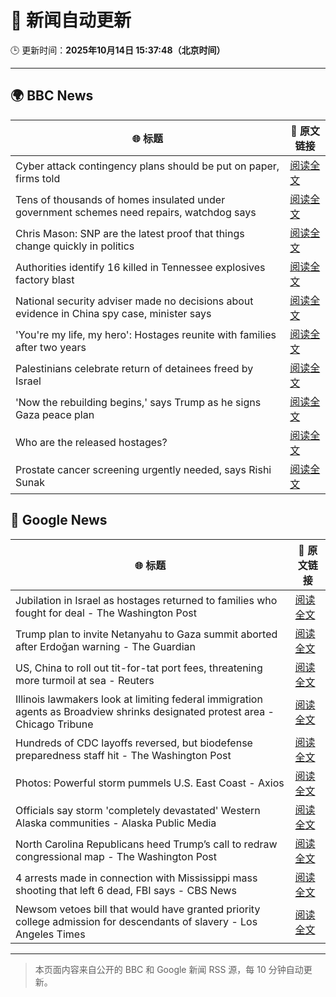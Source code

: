 # 🧠 新闻自动更新

🕒 更新时间：**2025年10月14日 15:37:48（北京时间）**

---

## 🌍 BBC News

| 🌐 标题 | 🔗 原文链接 |
|--------|-------------|
| Cyber attack contingency plans should be put on paper, firms told | [阅读全文](https://www.bbc.com/news/articles/ced61xv967lo?at_medium=RSS&at_campaign=rss) |
| Tens of thousands of homes insulated under government schemes need repairs, watchdog says | [阅读全文](https://www.bbc.com/news/articles/c3w965gz8zgo?at_medium=RSS&at_campaign=rss) |
| Chris Mason: SNP are the latest proof that things change quickly in politics | [阅读全文](https://www.bbc.com/news/articles/cdx4lz0789xo?at_medium=RSS&at_campaign=rss) |
| Authorities identify 16 killed in Tennessee explosives factory blast | [阅读全文](https://www.bbc.com/news/articles/c98n4g3p1x8o?at_medium=RSS&at_campaign=rss) |
| National security adviser made no decisions about evidence in China spy case, minister says | [阅读全文](https://www.bbc.com/news/articles/cvg4r177k52o?at_medium=RSS&at_campaign=rss) |
| 'You're my life, my hero': Hostages reunite with families after two years | [阅读全文](https://www.bbc.com/news/articles/cyv8p8m4qg6o?at_medium=RSS&at_campaign=rss) |
| Palestinians celebrate return of detainees freed by Israel | [阅读全文](https://www.bbc.com/news/articles/cr430epq45go?at_medium=RSS&at_campaign=rss) |
| 'Now the rebuilding begins,' says Trump  as he signs Gaza peace plan | [阅读全文](https://www.bbc.com/news/articles/c709jxxrrvlo?at_medium=RSS&at_campaign=rss) |
| Who are the released hostages? | [阅读全文](https://www.bbc.com/news/articles/cpvl9k4mw8no?at_medium=RSS&at_campaign=rss) |
| Prostate cancer screening urgently needed, says Rishi Sunak | [阅读全文](https://www.bbc.com/news/articles/cwykxqerk12o?at_medium=RSS&at_campaign=rss) |

## 📰 Google News

| 🌐 标题 | 🔗 原文链接 |
|--------|-------------|
| Jubilation in Israel as hostages returned to families who fought for deal - The Washington Post | [阅读全文](https://news.google.com/rss/articles/CBMikgFBVV95cUxPc1FkemRGS0dBZzV2c2hJMzlib0hQanJfRmpYbUM5bVNoT0dYbWNwNllLWnl0YnU5dGp3cHlKLW5lVkdaZjcwNVRxVUxvZHUwWjhaZmhERXprdUVRUS11U1VpZ0NsLW4tWTQxWjhnTzZDUU90Vm9vclB4R3pad2JTUEhIemRMOVVFSDZWRjgwQ1J0UQ?oc=5) |
| Trump plan to invite Netanyahu to Gaza summit aborted after Erdoğan warning - The Guardian | [阅读全文](https://news.google.com/rss/articles/CBMipwFBVV95cUxNdjg5VTYxZkdUQmE0aHhmdDJ5bWhZbF9sT2VvSkxkNkdvSDhMNzhfejZLbkp2QVExMUZfWV9NVVhZV3pNbWZpVF9JZUZqbi1LeHhpM3FaX2czc2hZN25JN0VXX1J4UXJPUXlfUXhYRFNwcDBucHFBcTQwNHhoRmplaGFCYldWc3V3N0VYUXYtSWdVaGhOd1hXVnh2Zy15SzQ5V3N4WGEwUQ?oc=5) |
| US, China to roll out tit-for-tat port fees, threatening more turmoil at sea - Reuters | [阅读全文](https://news.google.com/rss/articles/CBMitwFBVV95cUxOQzZ0OXpWdmxHSWh4dzlFcHpEa2ktaFJmQ2xMbDNreXVJMm53bGhnbEJRYy11UE45TGlZUDRXNnFPWUtOdmhQM1VhVndqRFhIQUpiM0hWbzFyaG5WNy1ySXV0ellxWW1ZdFM3cDVRSnlzQmIxNG5TazgycHdORWpySy1OVC1rUUJtZGRUamI3aHlhZVItWUZCS3VIWXRfb28tMjM2akpXdF9KSGxpYlM5V0ZfdDZXZzg?oc=5) |
| Illinois lawmakers look at limiting federal immigration agents as Broadview shrinks designated protest area - Chicago Tribune | [阅读全文](https://news.google.com/rss/articles/CBMiiAFBVV95cUxOT25wV3R1QlUxc3dxNnFZUmoteEgwTHh3ZWd6Tk11TXRFZmdQMjMxMUdzSHZVQkE3STViYlF4d2lGakEyZVVwUWxXcVUzbDNJWnZvTDYyRmtoMThUS2R2dGVVMUhHcFRxSkxTNC0tN2pFVWFiTlpZdTJBM1YyQ0VSUXk5ZF9ndzlT?oc=5) |
| Hundreds of CDC layoffs reversed, but biodefense preparedness staff hit - The Washington Post | [阅读全文](https://news.google.com/rss/articles/CBMiigFBVV95cUxOVDllS0RaY3lUY2JSeHF6MS1yLUlxd0VjajQ0VVY0ZDZKUFN0SWZiQnNMajdsWnhOdHViNVZLVDA0X08zeDEyQWc1VTBMd01xa1RzY1ItUjkzeGNGUG4yeGhPX2dta0w2M09kMFZ0UHpwUXNLRzJKc29felJzbUE5NkNUNjdfMUVfaGc?oc=5) |
| Photos: Powerful storm pummels U.S. East Coast - Axios | [阅读全文](https://news.google.com/rss/articles/CBMijAFBVV95cUxOR3JOMXpYQ1dTVGlmdmR1aGRVNWxscTI2Vnd2aldhZ2VEcE1Sb1A5VFBZdHJQM3VNZENSdG11WEItY2hLbm5JLUdMNWtRZlI2OWVCcEEzZURWaWh4MXZlLU1OVDBqei1mazdWbXl4ZEp3Y2FWcXpQNlh1NmtGUXlHTEwwTXdzcl9MUnh0Mw?oc=5) |
| Officials say storm 'completely devastated' Western Alaska communities - Alaska Public Media | [阅读全文](https://news.google.com/rss/articles/CBMiwAFBVV95cUxPcVJfeUdydElWcDZfZkxhV2FhV0U2eXdMSjY4OENUQzFjSFE0M0ZadVMwSHBNbTBkUFpiemJ5S1doWXJHSE1sQ1h3ZmtRdkpKZERCTTJDWWUxRXAybnpEcnJhRUxtSlZpMVV3RlFUSHNlTWlJNlE4RXRBdHFobjdEd0lzTnlIb0ZkTzc5WERQRVR6aUpDWjM2RXpnSng5dTJfXzdxM0ZYSlBsd1RUUFdTUV9oVkNxTUVxb3pTQXlKcE8?oc=5) |
| North Carolina Republicans heed Trump’s call to redraw congressional map - The Washington Post | [阅读全文](https://news.google.com/rss/articles/CBMilAFBVV95cUxPWWxwbmpGSWZ6M2txd19CNl8yUFdLMjRhMi1TUFpPTThBNUZBdEE3S0xBNlduRThpY0lYY19xUWlsNXBueGZ3S0p5a0dQcm1SNE4zZTZ0RVJoRlY5cjNhZm5LZlRBcGdQMFpZeW50aEYycXVPdXc2M2ZVbThoaHpDTXRuWFpueF9mVXMxSWdpYmVabkVV?oc=5) |
| 4 arrests made in connection with Mississippi mass shooting that left 6 dead, FBI says - CBS News | [阅读全文](https://news.google.com/rss/articles/CBMieEFVX3lxTE1GLVJQR3ZBN3JISjBnSGRXX0hTQUwwRUYtSU1EUHltdXZrdDI5c2ZSaHFRdFBxMThfdldYWHFNQ1k0QTVaeDBTLU00U0twdDgzblB0Y2xZLTRyaWlmMWlfazNSdkhNelMyQXYtcGIxUm5SUmtiQlQ5Z9IBfkFVX3lxTFBwMUFJT0R2Wl9tVjJTaFp3RlpoNE01MklONk5RaWdQenRFNEJGYnJJRlIySkg3WElTdXY5SG0zdXMtbUNmSDI5R0k3ZXRCRkREa08zZ3lqcGhiVHRQbFBHOWRoOWpUWVVaVUJVVlRzbi14Y2x0dHRNakt6WlZRdw?oc=5) |
| Newsom vetoes bill that would have granted priority college admission for descendants of slavery - Los Angeles Times | [阅读全文](https://news.google.com/rss/articles/CBMiiwFBVV95cUxORUp4TW90NXBfbEJha2RBcTBPVTI2eVRudlAtcjUzRnFNRkJEbnZCWGZhcGQxR0dzaEtkRlhYbFAtYlBWX2U5dkRFRXp6STUyNFI0RHh2Qy1QNVYwTGtpWTFJblJxaVNrVk1yOGRlV3NJMTU5RUhURmxJMmtHaEtZM0kxU0cyQkpPZVBB?oc=5) |

---
> 本页面内容来自公开的 BBC 和 Google 新闻 RSS 源，每 10 分钟自动更新。